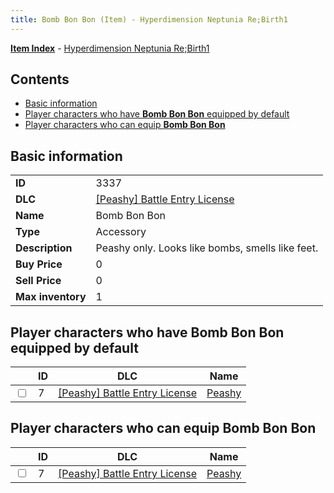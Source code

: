 ```yaml
---
title: Bomb Bon Bon (Item) - Hyperdimension Neptunia Re;Birth1
---
```


[**Item Index**](/neptunia/rb1/item/index.html) - [Hyperdimension Neptunia Re;Birth1](/neptunia/rb1)

## Contents

- [Basic information](#basic-information)
- [Player characters who have **Bomb Bon Bon** equipped by default](#player-characters-who-have-bomb-bon-bon-equipped-by-default)
- [Player characters who can equip **Bomb Bon Bon**](#player-characters-who-can-equip-bomb-bon-bon)

## Basic information

|   |   |
| -- | -- |
| **ID** | 3337 |
| **DLC** | [[Peashy] Battle Entry License](/neptunia/rb1/dlc/8-peashy.html) |
| **Name** | Bomb Bon Bon |
| **Type** | Accessory |
| **Description** | Peashy only. Looks like bombs, smells like feet. |
| **Buy Price** | 0 |
| **Sell Price** | 0 |
| **Max inventory** | 1 |


## Player characters who have **Bomb Bon Bon** equipped by default

|    | ID | DLC | Name |
| -- | -- | --- | ---- |
| <input type="checkbox" id="rb1-player-8-7" class="trackbox" /> | 7 | [[Peashy] Battle Entry License](/neptunia/rb1/dlc/8-peashy.html) | [Peashy](/neptunia/rb1/player/8-7-peashy.html) |


## Player characters who can equip **Bomb Bon Bon**

|    | ID | DLC | Name |
| -- | -- | --- | ---- |
| <input type="checkbox" id="rb1-player-8-7" class="trackbox" /> | 7 | [[Peashy] Battle Entry License](/neptunia/rb1/dlc/8-peashy.html) | [Peashy](/neptunia/rb1/player/8-7-peashy.html) |
